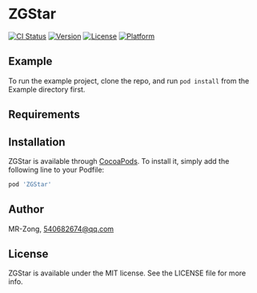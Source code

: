 # ZGStar

[![CI Status](https://img.shields.io/travis/MR-Zong/ZGStar.svg?style=flat)](https://travis-ci.org/MR-Zong/ZGStar)
[![Version](https://img.shields.io/cocoapods/v/ZGStar.svg?style=flat)](https://cocoapods.org/pods/ZGStar)
[![License](https://img.shields.io/cocoapods/l/ZGStar.svg?style=flat)](https://cocoapods.org/pods/ZGStar)
[![Platform](https://img.shields.io/cocoapods/p/ZGStar.svg?style=flat)](https://cocoapods.org/pods/ZGStar)

## Example

To run the example project, clone the repo, and run `pod install` from the Example directory first.

## Requirements

## Installation

ZGStar is available through [CocoaPods](https://cocoapods.org). To install
it, simply add the following line to your Podfile:

```ruby
pod 'ZGStar'
```

## Author

MR-Zong, 540682674@qq.com

## License

ZGStar is available under the MIT license. See the LICENSE file for more info.
